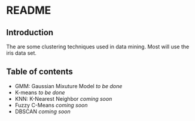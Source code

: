README
================

## Introduction

The are some clustering techniques used in data mining. Most will use
the iris data set.

## Table of contents

  - GMM: Gaussian Mixuture Model *to be done*
  - K-means *to be done*
  - KNN: K-Nearest Neighbor *coming soon*
  - Fuzzy C-Means *coming soon*
  - DBSCAN *coming soon*
